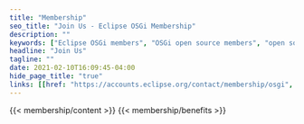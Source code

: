 ```yaml
---
title: "Membership"
seo_title: "Join Us - Eclipse OSGi Membership"
description: ""
keywords: ["Eclipse OSGi members", "OSGi open source members", "open source OSGi"]
headline: "Join Us"
tagline: ""
date: 2021-02-10T16:09:45-04:00
hide_page_title: "true"
links: [[href: "https://accounts.eclipse.org/contact/membership/osgi", text: "Contact Us About Membership"]]
---
```

{{< membership/content >}}
{{< membership/benefits >}}
